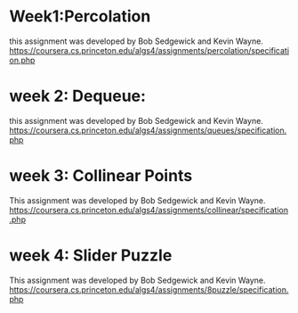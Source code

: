 # Week1:Percolation
this assignment was developed by Bob Sedgewick and Kevin Wayne. 
https://coursera.cs.princeton.edu/algs4/assignments/percolation/specification.php
# week 2: Dequeue:
this assignment was developed by Bob Sedgewick and Kevin Wayne. 
https://coursera.cs.princeton.edu/algs4/assignments/queues/specification.php
# week 3: Collinear Points
This assignment was developed by Bob Sedgewick and Kevin Wayne.
https://coursera.cs.princeton.edu/algs4/assignments/collinear/specification.php
# week 4: Slider Puzzle
This assignment was developed by Bob Sedgewick and Kevin Wayne.
https://coursera.cs.princeton.edu/algs4/assignments/8puzzle/specification.php
